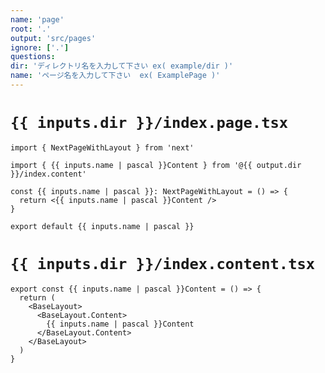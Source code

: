 ```yaml
---
name: 'page'
root: '.'
output: 'src/pages'
ignore: ['.']
questions:
dir: 'ディレクトリ名を入力して下さい ex( example/dir )'
name: 'ページ名を入力して下さい  ex( ExamplePage )'
---
```


# `{{ inputs.dir }}/index.page.tsx`

```
import { NextPageWithLayout } from 'next'

import { {{ inputs.name | pascal }}Content } from '@{{ output.dir }}/index.content'

const {{ inputs.name | pascal }}: NextPageWithLayout = () => {
  return <{{ inputs.name | pascal }}Content />
}

export default {{ inputs.name | pascal }}

```

# `{{ inputs.dir }}/index.content.tsx`

```
export const {{ inputs.name | pascal }}Content = () => {
  return (
    <BaseLayout>
      <BaseLayout.Content>
        {{ inputs.name | pascal }}Content
      </BaseLayout.Content>
    </BaseLayout>
  )
}

```

